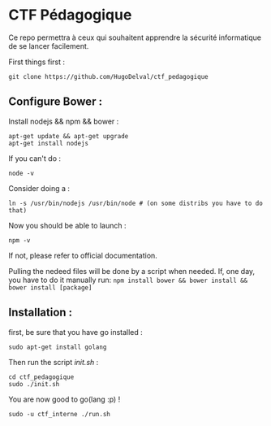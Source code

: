 # CTF Pédagogique

Ce repo permettra à ceux qui souhaitent apprendre la sécurité informatique de se lancer facilement.

First things first :

    git clone https://github.com/HugoDelval/ctf_pedagogique

## Configure Bower :

Install nodejs && npm && bower :

    apt-get update && apt-get upgrade
    apt-get install nodejs
If you can't do :

    node -v
Consider doing a :

    ln -s /usr/bin/nodejs /usr/bin/node # (on some distribs you have to do that)
Now you should be able to launch :

    npm -v
If not, please refer to official documentation.

Pulling the nedeed files will be done by a script when needed. If, one day, you have to do it manually run:
`npm install bower && bower install && bower install [package]`
    
## Installation :
first, be sure that you have go installed :

    sudo apt-get install golang

Then run the script *init.sh* :

    cd ctf_pedagogique
    sudo ./init.sh
    
You are now good to go(lang :p) !

    sudo -u ctf_interne ./run.sh
